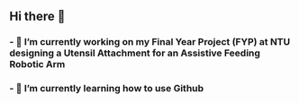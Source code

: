 ## Hi there 👋

### - 🔭 I’m currently working on my Final Year Project (FYP) at NTU designing a Utensil Attachment for an Assistive Feeding Robotic Arm
### - 🌱 I’m currently learning how to use Github
<!--
**HWC003/HWC003** is a ✨ _special_ ✨ repository because its `README.md` (this file) appears on your GitHub profile.

Here are some ideas to get you started:

- 🔭 I’m currently working on ...
- 🌱 I’m currently learning ...
- 👯 I’m looking to collaborate on ...
- 🤔 I’m looking for help with ...
- 💬 Ask me about ...
- 📫 How to reach me: ...
- 😄 Pronouns: ...
- ⚡ Fun fact: ...
-->
